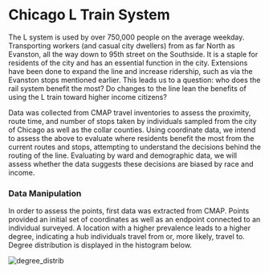 # Chicago L Train System
The L system is used by over 750,000 people on the average weekday. Transporting workers (and casual city dwellers) from as far North as Evanston, all the way down to 95th street on the Southside. It is a staple for residents of the city and has an essential function in the city. Extensions have been done to expand the line and increase ridership, such as via the Evanston stops mentioned earlier. This leads us to a question: who does the rail system benefit the most? Do changes to the line lean the benefits of using the L train toward higher income citizens?

Data was collected from CMAP travel inventories to assess the proximity, route time, and number of stops taken by individuals sampled from the city of Chicago as well as the collar counties. Using coordinate data, we intend to assess the above to evaluate where residents benefit the most from the current routes and stops, attempting to understand the decisions behind the routing of the line. Evaluating by ward and demographic data, we will assess whether the data suggests these decisions are biased by race and income.

### Data Manipulation
In order to assess the points, first data was extracted from CMAP. Points provided an initial set of coordinates as well as an endpoint connected to an individual surveyed. A location with a higher prevalence leads to a higher degree, indicating a hub individuals travel from or, more likely, travel to. Degree distribution is displayed in the histogram below.

![degree_distrib](https://user-images.githubusercontent.com/40553610/54729268-fa4bfd00-4b58-11e9-9a33-abe9fa464cdc.png)
